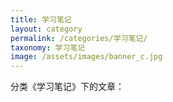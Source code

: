 ```yaml
---
title: 学习笔记
layout: category
permalink: /categories/学习笔记/
taxonomy: 学习笔记
image: /assets/images/banner_c.jpg
---
```

分类《学习笔记》下的文章：